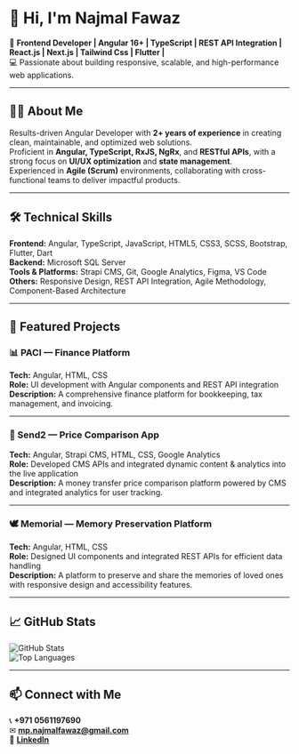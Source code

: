 # 👋 Hi, I'm Najmal Fawaz  

🚀 **Frontend Developer | Angular 16+ | TypeScript | REST API Integration | React.js | Next.js | Tailwind Css | Flutter |**  
💻 Passionate about building responsive, scalable, and high-performance web applications.  

---

## 🧑‍💻 About Me  
Results-driven Angular Developer with **2+ years of experience** in creating clean, maintainable, and optimized web solutions.  
Proficient in **Angular, TypeScript, RxJS, NgRx**, and **RESTful APIs**, with a strong focus on **UI/UX optimization** and **state management**.  
Experienced in **Agile (Scrum)** environments, collaborating with cross-functional teams to deliver impactful products.  

---

## 🛠 Technical Skills  

**Frontend:** Angular, TypeScript, JavaScript, HTML5, CSS3, SCSS, Bootstrap, Flutter, Dart  
**Backend:** Microsoft SQL Server  
**Tools & Platforms:** Strapi CMS, Git, Google Analytics, Figma, VS Code  
**Others:** Responsive Design, REST API Integration, Agile Methodology, Component-Based Architecture  

---

## 📌 Featured Projects  

### 📊 PACI — Finance Platform  
**Tech:** Angular, HTML, CSS  
**Role:** UI development with Angular components and REST API integration  
**Description:** A comprehensive finance platform for bookkeeping, tax management, and invoicing.  

---

### 💱 Send2 — Price Comparison App  
**Tech:** Angular, Strapi CMS, HTML, CSS, Google Analytics  
**Role:** Developed CMS APIs and integrated dynamic content & analytics into the live application  
**Description:** A money transfer price comparison platform powered by CMS and integrated analytics for user tracking.  

---

### 🕊 Memorial — Memory Preservation Platform  
**Tech:** Angular, HTML, CSS  
**Role:** Designed UI components and integrated REST APIs for efficient data handling  
**Description:** A platform to preserve and share the memories of loved ones with responsive design and accessibility features.  

---

## 📈 GitHub Stats  
![GitHub Stats](https://github-readme-stats.vercel.app/api?username=najmalfawaz&show_icons=true&theme=radical)  
![Top Languages](https://github-readme-stats.vercel.app/api/top-langs/?username=najmalfawaz&layout=compact&theme=radical)  

---

## 📫 Connect with Me  
📞 **+971 0561197690**  
✉ **[mp.najmalfawaz@gmail.com](mailto:mp.najmalfawaz@gmail.com)**  
🔗 [**LinkedIn**](https://linkedin.com/in/najmal-fawaz)  

